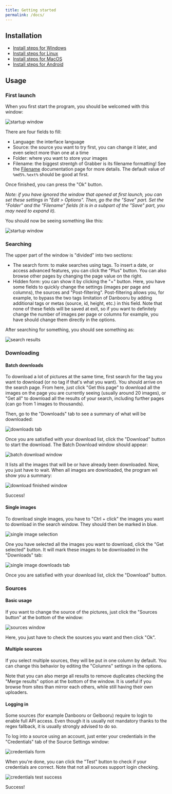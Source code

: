 ```yaml
---
title: Getting started
permalink: /docs/
---
```



## Installation

* [Install steps for Windows](install/windows.md)
* [Install steps for Linux](install/linux.md)
* [Install steps for MacOS](install/macos.md)
* [Install steps for Android](install/android.md)

## Usage

### First launch

When you first start the program, you should be welcomed with this window:

![startup window](img/firstlaunch.png)

There are four fields to fill:

* Language: the interface language
* Source: the source you want to try first, you can change it later, and even select more than one at a time
* Folder: where you want to store your images
* Filename: the biggest strentgh of Grabber is its filename formatting! See the [Filename](filename.md) documentation page for more details. The default value of `%md5%.%ext%` should be good at first.

Once finished, you can press the "Ok" button.

*Note: if you have ignored the window that opened at first launch, you can set these settings in "Edit > Options".
Then, go the the "Save" part. Set the "Folder" and the "Filename" fields (it is in a subpart of the "Save" part, you may need to expand it).*

You should now be seeing something like this:

![startup window](img/start.png)

### Searching

The upper part of the window is "divided" into two sections:

  * The search form: to make searches using tags. To insert a date, or access advanced features, you can click the "Plus" button. You can also browse other pages by changing the page value on the right.
  * Hidden form: you can show it by clicking the "+" button. Here, you have some fields to quickly change the settings (images per page and columns), the sources and "Post-filtering". Post-filtering allows you, for example, to bypass the two tags limitation of Danbooru by adding additional tags or metas (source, id, height, etc.) in this field. Note that none of these fields will be saved at exit, so if you want to definitely change the number of images per page or columns for example, you have should change them directly in the options.

After searching for something, you should see something as:

![search results](img/search.png)

### Downloading

#### Batch downloads

To download a lot of pictures at the same time, first search for the tag you want to download (or no tag if that's what you want). You should arrive on the search page. From here, just click "Get this page" to download all the images on the page you are currently seeing (usually around 20 images), or "Get all" to download all the results of your search, including further pages (can go from 1 images to thousands).

Then, go to the "Downloads" tab to see a summary of what will be downloaded:

![downloads tab](img/downloadpage.png)

Once you are satisfied with your download list, click the "Download" button to start the download. The Batch Download window should appear:

![batch download window](img/batchdownload.png)

It lists all the images that will be or have already been downloaded. Now, you just have to wait. When all images are downloaded, the program wil show you a summary:

![download finished window](img/downloadfinished.png)

Success!

#### Single images

To download single images, you have to "Ctrl + click" the images you want to download in the search window. They should then be marked in blue.

![single image selection](img/getselected.png)

One you have selected all the images you want to download, click the "Get selected" button. It will mark these images to be downloaded in the "Downloads" tab:

![single image downloads tab](img/downloadselected.png)

Once you are satisfied with your download list, click the "Download" button.

### Sources

#### Basic usage

If you want to change the source of the pictures, just click the "Sources button" at the bottom of the window:

![sources window](img/sources.png)

Here, you just have to check the sources you want and then click "Ok".

#### Multiple sources

If you select multiple sources, they will be put in one column by default. You can change this behavior by editing the "Columns" settings in the options.

Note that you can also merge all results to remove duplicates checking the "Merge results" option at the bottom of the window. It is useful if you browse from sites than mirror each others, while still having their own uploaders.

#### Logging in

Some sources (for example Danbooru or Gelbooru) require to login to enable full API access. Even though it is usually not mandatory thanks to the regex fallback, it is usually strongly advised to do so.

To log into a source using an account, just enter your credentials in the "Credentials" tab of the Source Settings window:

![credentials form](img/sourcecredentials.png)

When you're done, you can click the "Test" button to check if your credentials are correct. Note that not all sources support login checking.

![credentials test success](img/sourcecredentialssuccess.png)

Success!
